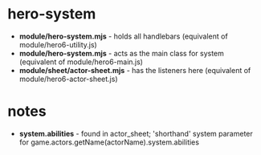 # hero-system

- **module/hero-system.mjs** - holds all handlebars (equivalent of module/hero6-utility.js)
- **module/hero-system.mjs** - acts as the main class for system (equivalent of module/hero6-main.js)
- **module/sheet/actor-sheet.mjs** - has the listeners here (equivalent of module/hero6-actor-sheet.js)  

# notes
- **system.abilities** - found in actor_sheet; 'shorthand' system parameter for game.actors.getName(actorName).system.abilities
